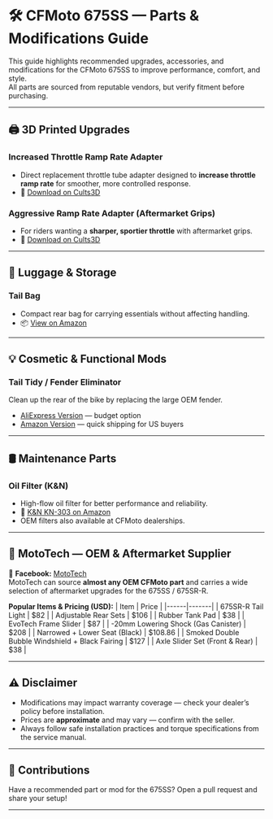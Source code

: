 # 🛠️ CFMoto 675SS — Parts & Modifications Guide

This guide highlights recommended upgrades, accessories, and modifications for the CFMoto 675SS to improve performance, comfort, and style.  
All parts are sourced from reputable vendors, but verify fitment before purchasing.

---

## 🖨️ 3D Printed Upgrades

### **Increased Throttle Ramp Rate Adapter**
- Direct replacement throttle tube adapter designed to **increase throttle ramp rate** for smoother, more controlled response.
- 📄 [Download on Cults3D](https://cults3d.com/en/3d-printing/cfmoto-675ss-sr-throttle-tube-adapter)

### **Aggressive Ramp Rate Adapter (Aftermarket Grips)**
- For riders wanting a **sharper, sportier throttle** with aftermarket grips.
- 📄 [Download on Cults3D](https://cults3d.com/en/3d-model/gadget/cfmoto-675ss-sr-aggressive-throttle-tube)

---

## 🎒 Luggage & Storage

### **Tail Bag**
- Compact rear bag for carrying essentials without affecting handling.
- 📦 [View on Amazon](https://www.amazon.com/dp/B0D8K9KV54)

---

## 💡 Cosmetic & Functional Mods

### **Tail Tidy / Fender Eliminator**
Clean up the rear of the bike by replacing the large OEM fender.

- [AliExpress Version](https://www.aliexpress.us/item/3256808490753997.html) — budget option  
- [Amazon Version](https://www.amazon.com/CFMOTO-Eliminator-License-Adjustable-Bracket/dp/B0F9KNTNHQ) — quick shipping for US buyers

---

## 🛢️ Maintenance Parts

### **Oil Filter (K&N)**
- High-flow oil filter for better performance and reliability.  
- 🛒 [K&N KN-303 on Amazon](https://www.amazon.com/dp/B000E2CVIS)  
- OEM filters also available at CFMoto dealerships.

---

## 🏪 MotoTech — OEM & Aftermarket Supplier

📌 **Facebook:** [MotoTech](https://www.facebook.com/profile.php?id=61575739142115)  
MotoTech can source **almost any OEM CFMoto part** and carries a wide selection of aftermarket upgrades for the 675SS / 675SR-R.

**Popular Items & Pricing (USD):**
| Item | Price |
|------|-------|
| 675SR-R Tail Light | $82 |
| Adjustable Rear Sets | $106 |
| Rubber Tank Pad | $38 |
| EvoTech Frame Slider | $87 |
| -20mm Lowering Shock (Gas Canister) | $208 |
| Narrowed + Lower Seat (Black) | $108.86 |
| Smoked Double Bubble Windshield + Black Fairing | $127 |
| Axle Slider Set (Front & Rear) | $38 |

---

## ⚠️ Disclaimer

- Modifications may impact warranty coverage — check your dealer’s policy before installation.
- Prices are **approximate** and may vary — confirm with the seller.
- Always follow safe installation practices and torque specifications from the service manual.

---

## 📣 Contributions

Have a recommended part or mod for the 675SS? Open a pull request and share your setup!

---
